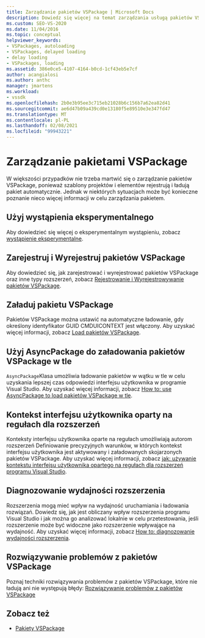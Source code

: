 ```yaml
---
title: Zarządzanie pakietów VSPackage | Microsoft Docs
description: Dowiedz się więcej na temat zarządzania usługą pakietów VSPackage, aby wiedzieć, kiedy można po prostu użyć domyślnego zarządzania pakietu VSPackage, które jest dostępne w programie Visual Studio, oraz jak i kiedy należy je dostosować.
ms.custom: SEO-VS-2020
ms.date: 11/04/2016
ms.topic: conceptual
helpviewer_keywords:
- VSPackages, autoloading
- VSPackages, delayed loading
- delay loading
- VSPackages, loading
ms.assetid: 386e0ce5-4107-4164-b0cd-1cf43eb5e7cf
author: acangialosi
ms.author: anthc
manager: jmartens
ms.workload:
- vssdk
ms.openlocfilehash: 2b0e3b95ee3c715eb21028b6c156b7a62ea82d41
ms.sourcegitcommit: ae6d47b09a439cd0e13180f5e89510e3e347fd47
ms.translationtype: MT
ms.contentlocale: pl-PL
ms.lasthandoff: 02/08/2021
ms.locfileid: "99943221"
---
```

# <a name="manage-vspackages"></a>Zarządzanie pakietami VSPackage
W większości przypadków nie trzeba martwić się o zarządzanie pakietów VSPackage, ponieważ szablony projektów i elementów rejestrują i ładują pakiet automatycznie. Jednak w niektórych sytuacjach może być konieczne poznanie nieco więcej informacji w celu zarządzania pakietem.

## <a name="use-the-experimental-instance"></a>Użyj wystąpienia eksperymentalnego
 Aby dowiedzieć się więcej o eksperymentalnym wystąpieniu, zobacz [wystąpienie eksperymentalne](../extensibility/the-experimental-instance.md).

## <a name="register-and-unregister-vspackages"></a>Zarejestruj i Wyrejestruj pakietów VSPackage
 Aby dowiedzieć się, jak zarejestrować i wyrejestrować pakietów VSPackage oraz inne typy rozszerzeń, zobacz [Rejestrowanie i Wyrejestrowywanie pakietów VSPackage](../extensibility/registering-and-unregistering-vspackages.md).

## <a name="load-a-vspackage"></a>Załaduj pakietu VSPackage
 Pakietów VSPackage można ustawić na automatyczne ładowanie, gdy określony identyfikator GUID CMDUICONTEXT jest włączony. Aby uzyskać więcej informacji, zobacz [Load pakietów VSPackage](../extensibility/loading-vspackages.md).

## <a name="use-asyncpackage-to-load-vspackages-in-the-background"></a>Użyj AsyncPackage do załadowania pakietów VSPackage w tle
 `AsyncPackage`Klasa umożliwia ładowanie pakietów w wątku w tle w celu uzyskania lepszej czas odpowiedzi interfejsu użytkownika w programie Visual Studio. Aby uzyskać więcej informacji, zobacz [How to: use AsyncPackage to load pakietów VSPackage w tle](../extensibility/how-to-use-asyncpackage-to-load-vspackages-in-the-background.md).

## <a name="rule-based-ui-context-for-extensions"></a>Kontekst interfejsu użytkownika oparty na regułach dla rozszerzeń
 Konteksty interfejsu użytkownika oparte na regułach umożliwiają autorom rozszerzeń Definiowanie precyzyjnych warunków, w których kontekst interfejsu użytkownika jest aktywowany i załadowanych skojarzonych pakietów VSPackage. Aby uzyskać więcej informacji, zobacz [jak: używanie kontekstu interfejsu użytkownika opartego na regułach dla rozszerzeń programu Visual Studio](../extensibility/how-to-use-rule-based-ui-context-for-visual-studio-extensions.md).

## <a name="diagnose-extension-performance"></a>Diagnozowanie wydajności rozszerzenia
Rozszerzenia mogą mieć wpływ na wydajność uruchamiania i ładowania rozwiązań. Dowiedz się, jak jest obliczany wpływ rozszerzenia programu Visual Studio i jak można go analizować lokalnie w celu przetestowania, jeśli rozszerzenie może być widoczne jako rozszerzenie wpływające na wydajność. Aby uzyskać więcej informacji, zobacz [How to: diagnozowanie wydajności rozszerzenia](how-to-diagnose-extension-performance.md).

## <a name="troubleshoot-vspackages"></a>Rozwiązywanie problemów z pakietów VSPackage
 Poznaj techniki rozwiązywania problemów z pakietów VSPackage, które nie ładują ani nie występują błędy: [Rozwiązywanie problemów z pakietów VSPackage](../extensibility/troubleshooting-vspackages.md)

## <a name="see-also"></a>Zobacz też
- [Pakiety VSPackage](../extensibility/internals/vspackages.md)
